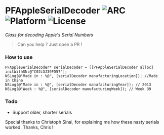 # PFAppleSerialDecoder ![ARC](https://img.shields.io/badge/ARC-Ready-lightgrey.svg) ![Platform](https://img.shields.io/badge/Platform-iOS/OSX-blue.svg) ![License](https://img.shields.io/badge/License-MIT-green.svg)
*Class for decoding Apple's Serial Numbers*
> Can you help ? Just open a PR !

### How to use
```objc
PFAppleSerialDecoder* serialDecoder = [[PFAppleSerialDecoder alloc] initWithSN:@"C02LGJ39FD57"];
NSLog(@"Made in : %@", [serialDecoder manufacturingLocation]); //Made in China
NSLog(@"Made in : %@", [serialDecoder manufacturingYear]); // 2013
NSLog(@"Week : %@", [serialDecoder manufacturingWeek]); // Week 39
```

### Todo
* Support older, shorter serials

Special thanks to Christoph Sinai, for explaining me how these nasty serials worked. Thanks, Chris !

